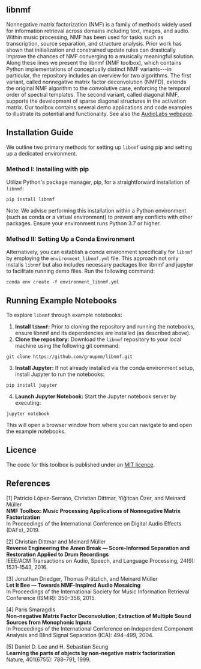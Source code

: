 ## libnmf
Nonnegative matrix factorization (NMF) is a family of methods widely used for information retrieval across domains
including text, images, and audio. Within music processing, NMF has been used for tasks such as transcription,
source separation, and structure analysis. Prior work has shown that initialization and constrained update rules can 
drastically improve the chances of NMF converging to a musically meaningful solution. Along these lines we present the 
libnmf (NMF toolbox), which contains Python implementations of conceptually distinct NMF variants---in particular,
the repository includes an overview for two algorithms. The first variant, called nonnegative matrix factor
deconvolution (NMFD), extends the original NMF algorithm to the convolutive case, enforcing the temporal order of 
spectral templates. The second variant, called diagonal NMF, supports the development of sparse diagonal structures in 
the activation matrix. Our toolbox contains several demo applications and code examples to illustrate its potential and 
functionality. See also the [AudioLabs webpage](https://www.audiolabs-erlangen.de/resources/MIR/NMFtoolbox).

## Installation Guide
We outline two primary methods for setting up ``libnmf`` using pip and setting up a dedicated environment.

### Method I: Installing with pip
Utilize Python's package manager, pip, for a straightforward installation of ``libnmf``:

```
pip install libnmf
```
Note: We advise performing this installation within a Python environment (such as conda or a virtual environment) 
to prevent any conflicts with other packages. Ensure your environment runs Python 3.7 or higher.

### Method II: Setting Up a Conda Environment
Alternatively, you can establish a conda environment specifically for ``libnmf`` by employing the 
``environment_libnmf.yml`` file. This approach not only installs ``libnmf`` but also includes necessary packages like
libnmf and jupyter to facilitate running demo files. Run the following command:


```
conda env create -f environment_libnmf.yml
```


## Running Example Notebooks
To explore ``libnmf`` through example notebooks:

1. **Install ``libnmf``:** Prior to cloning the repository and running the notebooks, ensure libnmf and its dependencies are installed (as described above).
2. **Clone the repository:** Download the ``libnmf`` repository to your local machine using the following git command:
   
```
git clone https://github.com/groupmm/libnmf.git
```

3. **Install Jupyter:** If not already installed via the conda environment setup, install Jupyter to run the notebooks:

```
pip install jupyter
```

4. **Launch Jupyter Notebook:** Start the Jupyter notebook server by executing: 
```
jupyter notebook
```
This will open a browser window from where you can navigate to and open the example notebooks.


## Licence
The code for this toolbox is published under an [MIT licence](LICENCE).

## References

[1] Patricio López-Serrano, Christian Dittmar, Yiğitcan Özer, and Meinard Müller\
**NMF Toolbox: Music Processing Applications of Nonnegative Matrix Factorization** \
In Proceedings of the International Conference on Digital Audio Effects (DAFx), 2019.

[2] Christian Dittmar and Meinard Müller \
**Reverse Engineering the Amen Break — Score-Informed Separation and Restoration Applied to Drum Recordings** \
IEEE/ACM Transactions on Audio, Speech, and Language Processing, 24(9): 1531–1543, 2016. 

[3] Jonathan Driedger, Thomas Prätzlich, and Meinard Müller \
**Let It Bee — Towards NMF-Inspired Audio Mosaicing** \
In Proceedings of the International Society for Music Information Retrieval Conference (ISMIR): 350–356, 2015. 

[4] Paris Smaragdis \
**Non-negative Matrix Factor Deconvolution; Extraction of Multiple Sound Sources from Monophonic Inputs** \
In Proceedings of the International Conference on Independent Component Analysis and Blind Signal Separation 
(ICA): 494–499, 2004.

[5] Daniel D. Lee and H. Sebastian Seung \
**Learning the parts of objects by non-negative matrix factorization** \
Nature, 401(6755): 788–791, 1999. 
